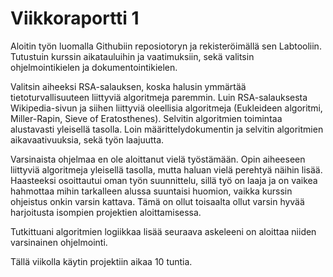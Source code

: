 # Viikkoraportti 1

Aloitin työn luomalla Githubiin reposiotoryn ja rekisteröimällä sen Labtooliin. Tutustuin kurssin aikatauluihin ja vaatimuksiin, sekä valitsin ohjelmointikielen ja dokumentointikielen.

Valitsin aiheeksi RSA-salauksen, koska halusin ymmärtää tietoturvallisuuteen liittyviä algoritmeja paremmin. Luin RSA-salauksesta Wikipedia-sivun ja siihen liittyviä oleellisia algoritmeja (Eukleideen algoritmi, Miller-Rapin, Sieve of Eratosthenes). Selvitin algoritmien toimintaa alustavasti yleisellä tasolla. Loin määrittelydokumentin ja selvitin algoritmien aikavaativuuksia, sekä työn laajuutta.

Varsinaista ohjelmaa en ole aloittanut vielä työstämään. Opin aiheeseen liittyviä algoritmeja yleisellä tasolla, mutta haluan vielä perehtyä näihin lisää. Haasteeksi osoittautui oman työn suunnittelu, sillä työ on laaja ja on vaikea hahmottaa mihin tarkalleen alussa suuntaisi huomion, vaikka kurssin ohjeistus onkin varsin kattava. Tämä on ollut toisaalta ollut varsin hyvää harjoitusta isompien projektien aloittamisessa.

Tutkittuani algoritmien logiikkaa lisää seuraava askeleeni on aloittaa niiden varsinainen ohjelmointi.

Tällä viikolla käytin projektiin aikaa 10 tuntia.
